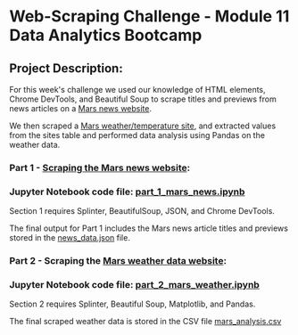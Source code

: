 # Web-Scraping Challenge - Module 11 Data Analytics Bootcamp 

## Project Description: 

For this week's challenge we used our knowledge of HTML elements, Chrome DevTools, and Beautiful Soup to scrape titles and previews from news articles on a [Mars news website](https://static.bc-edx.com/data/web/mars_news/index.html). 

We then scraped a [Mars weather/temperature site](https://static.bc-edx.com/data/web/mars_facts/temperature.html), and extracted values from the sites table and performed data analysis using Pandas on the weather data.

### Part 1 - [Scraping the Mars news website](https://static.bc-edx.com/data/web/mars_news/index.html): 
### Jupyter Notebook code file: [part_1_mars_news.ipynb](https://github.com/amcl11/web-scraping-challenge/blob/main/part_1_mars_news.ipynb)

Section 1 requires Splinter, BeautifulSoup, JSON, and Chrome DevTools.

The final output for Part 1 includes the Mars news article titles and previews stored in the [news_data.json](https://github.com/amcl11/web-scraping-challenge/blob/main/news_data.json) file. 

### Part 2 - Scraping the [Mars weather data website](https://static.bc-edx.com/data/web/mars_facts/temperature.html): 
### Jupyter Notebook code file: [part_2_mars_weather.ipynb](https://github.com/amcl11/web-scraping-challenge/blob/main/part_2_mars_weather.ipynb)

Section 2 requires Splinter, Beautiful Soup, Matplotlib, and Pandas. 

The final scraped weather data is stored in the CSV file [mars_analysis.csv](https://github.com/amcl11/web-scraping-challenge/blob/main/mars_analysis.csv)

